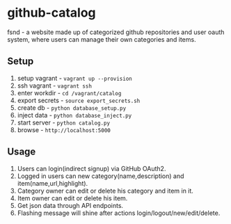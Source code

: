 # github-catalog
fsnd - a website made up of categorized github repositories and user oauth system, where users can manage their own categories and items.

## Setup

1. setup vagrant - `vagrant up --provision`
2. ssh vagrant - `vagrant ssh`
3. enter workdir - `cd /vagrant/catalog`
4. export secrets - `source export_secrets.sh`
5. create db - `python database_setup.py`
6. inject data - `python database_inject.py`
7. start server - `python catalog.py`
8. browse - `http://localhost:5000`

## Usage

1. Users can login(indirect signup) via GitHub OAuth2.
2. Logged in users can new category(name,description) and item(name,url,highlight).
3. Category owner can edit or delete his category and item in it.
4. Item owner can edit or delete his item.
5. Get json data through API endpoints.
6. Flashing message will shine after actions login/logout/new/edit/delete.
